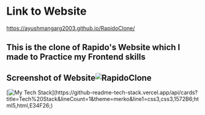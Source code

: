 # Link to Website
https://ayushmangarg2003.github.io/RapidoClone/

## This is the clone of Rapido's Website which I made to Practice my Frontend skills

## Screenshot of Website![RapidoClone](https://user-images.githubusercontent.com/105537793/212305055-6605ae57-bef2-4b97-b9d2-0ec1d68d7fd9.png)

[![My Tech Stack](https://github-readme-tech-stack.vercel.app/api/cards?title=Tech%20Stack&lineCount=1&theme=merko&line1=css3,css3,1572B6;html5,html,E34F26;)](https://github-readme-tech-stack.vercel.app/api/cards?title=Tech%20Stack&lineCount=1&theme=merko&line1=css3,css3,1572B6;html5,html,E34F26;)
